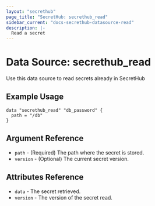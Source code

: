 ```yaml
---
layout: "secrethub"
page_title: "SecretHub: secrethub_read"
sidebar_current: "docs-secrethub-datasource-read"
description: |-
  Read a secret
---
```


# Data Source: secrethub_read

Use this data source to read secrets already in SecretHub

## Example Usage

```hcl
data "secrethub_read" "db_password" {
  path = "/db"
}
```

## Argument Reference

* `path` - (Required) The path where the secret is stored.
* `version` - (Optional) The current secret version.

## Attributes Reference

* `data` - The secret retrieved.
* `version` - The version of the secret read.